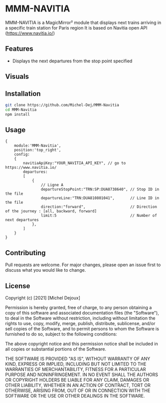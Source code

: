 # MMM-NAVITIA

MMM-NAVITIA is a MagicMirror² module that displays next trains arriving in a specific train station for Paris region
It is based on Navitia open API (https://www.navitia.io/)

## Features
* Displays the next departures from the stop point specified

## Visuals

## Installation

```bash
git clone https://github.com/Michel-Dej/MMM-Navitia
cd MMM-Navitia
npm install
```

## Usage

```
{
    module:'MMM-Navitia',
    position:'top_right',
    config: 
    {
        navitiaApiKey:"YOUR_NAVITIA_API_KEY", // go to https://www.navitia.io/
        departures:
        [
            {
                // Ligne A
                departureStopPoint:"TRN:SP:DUA8738640", // Stop ID in the file
                departureLine:"TRN:DUA810801041",       // Line ID in the file
                direction:"forward",                    // Direction of the journey : [all, backward, forward]
                limit:5                                 // Number of next departures 
            },
        ]
    }
}
```


## Contributing
Pull requests are welcome. For major changes, please open an issue first to discuss what you would like to change.

## License
Copyright (c) [2021] [Michel Dejoux]

Permission is hereby granted, free of charge, to any person obtaining a copy
of this software and associated documentation files (the "Software"), to deal
in the Software without restriction, including without limitation the rights
to use, copy, modify, merge, publish, distribute, sublicense, and/or sell
copies of the Software, and to permit persons to whom the Software is
furnished to do so, subject to the following conditions:

The above copyright notice and this permission notice shall be included in all
copies or substantial portions of the Software.

THE SOFTWARE IS PROVIDED "AS IS", WITHOUT WARRANTY OF ANY KIND, EXPRESS OR
IMPLIED, INCLUDING BUT NOT LIMITED TO THE WARRANTIES OF MERCHANTABILITY,
FITNESS FOR A PARTICULAR PURPOSE AND NONINFRINGEMENT. IN NO EVENT SHALL THE
AUTHORS OR COPYRIGHT HOLDERS BE LIABLE FOR ANY CLAIM, DAMAGES OR OTHER
LIABILITY, WHETHER IN AN ACTION OF CONTRACT, TORT OR OTHERWISE, ARISING FROM,
OUT OF OR IN CONNECTION WITH THE SOFTWARE OR THE USE OR OTHER DEALINGS IN THE
SOFTWARE.